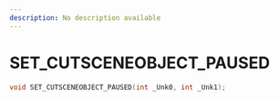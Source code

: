 ```yaml
---
description: No description available 
---
```


# SET_CUTSCENEOBJECT_PAUSED

```cpp
void SET_CUTSCENEOBJECT_PAUSED(int _Unk0, int _Unk1);
```